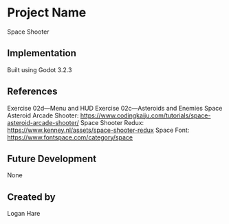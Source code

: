 # Project Name
Space Shooter

## Implementation
Built using Godot 3.2.3

## References
Exercise 02d—Menu and HUD
Exercise 02c—Asteroids and Enemies
Space Asteroid Arcade Shooter: https://www.codingkaiju.com/tutorials/space-asteroid-arcade-shooter/
Space Shooter Redux: https://www.kenney.nl/assets/space-shooter-redux
Space Font: https://www.fontspace.com/category/space

## Future Development
None

## Created by
Logan Hare
